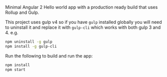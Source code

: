 Minimal Angular 2 Hello world app with a production ready build that uses Rollup and Gulp.

This project uses gulp v4 so if you have `gulp` installed globally you will need to uninstall it and replace it with `gulp-cli` which works with both gulp 3 and 4. e.g.

```bash
npm uninstall -g gulp
npm install -g gulp-cli
```

Run the following to build and run the app:

```bash
npm install
npm start
```